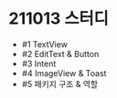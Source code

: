 # 211013 스터디
- #1 TextView
- #2 EditText & Button
- #3 Intent
- #4 ImageView & Toast
- #5 패키지 구조 & 역할
